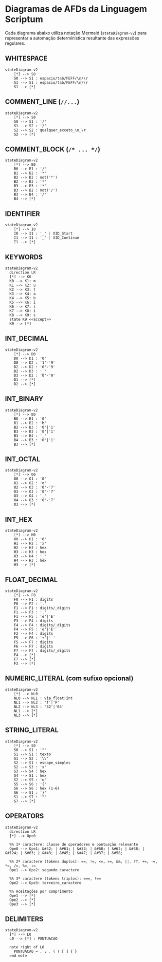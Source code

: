 ﻿# Diagramas de AFDs da Linguagem Scriptum
 
Cada diagrama abaixo utiliza notação Mermaid (`stateDiagram-v2`) para representar a automação determinística resultante das expressões regulares.

## WHITESPACE
```mermaid
stateDiagram-v2
    [*] --> S0
    S0 --> S1 : espacio/tab/FEFF/\n/\r
    S1 --> S1 : espacio/tab/FEFF/\n/\r
    S1 --> [*]
```

## COMMENT_LINE (`//...`)
```mermaid
stateDiagram-v2
    [*] --> S0
    S0 --> S1 : '/'
    S1 --> S2 : '/'
    S2 --> S2 : qualquer_exceto_\n_\r
    S2 --> [*]
```

## COMMENT_BLOCK (`/* ... */`)
```mermaid
stateDiagram-v2
    [*] --> B0
    B0 --> B1 : '/'
    B1 --> B2 : '*'
    B2 --> B2 : not('*')
    B2 --> B3 : '*'
    B3 --> B3 : '*'
    B3 --> B2 : not('/')
    B3 --> B4 : '/'
    B4 --> [*]
```

## IDENTIFIER
```mermaid
stateDiagram-v2
    [*] --> I0
    I0 --> I1 : '_' | XID_Start
    I1 --> I1 : '_' | XID_Continue
    I1 --> [*]
```

## KEYWORDS
```mermaid
stateDiagram-v2
  direction LR
  [*] --> K0
  K0 --> K1: m
  K1 --> K2: u
  K2 --> K3: t
  K3 --> K4: a
  K4 --> K5: b
  K5 --> K6: i
  K6 --> K7: l
  K7 --> K8: i
  K8 --> K9: s
  state K9 <<accept>>
  K9 --> [*]
```

## INT_DECIMAL
```mermaid
stateDiagram-v2
    [*] --> D0
    D0 --> D1 : '0'
    D0 --> D2 : '1'-'9'
    D2 --> D2 : '0'-'9'
    D2 --> D3 : '_'
    D3 --> D2 : '0'-'9'
    D1 --> [*]
    D2 --> [*]
```

## INT_BINARY
```mermaid
stateDiagram-v2
    [*] --> B0
    B0 --> B1 : '0'
    B1 --> B2 : 'b'
    B2 --> B3 : '0'|'1'
    B3 --> B3 : '0'|'1'
    B3 --> B4 : '_'
    B4 --> B3 : '0'|'1'
    B3 --> [*]
```

## INT_OCTAL
```mermaid
stateDiagram-v2
    [*] --> O0
    O0 --> O1 : '0'
    O1 --> O2 : 'o'
    O2 --> O3 : '0'-'7'
    O3 --> O3 : '0'-'7'
    O3 --> O4 : '_'
    O4 --> O3 : '0'-'7'
    O3 --> [*]
```

## INT_HEX
```mermaid
stateDiagram-v2
    [*] --> H0
    H0 --> H1 : '0'
    H1 --> H2 : 'x'
    H2 --> H3 : hex
    H3 --> H3 : hex
    H3 --> H4 : '_'
    H4 --> H3 : hex
    H3 --> [*]
```

## FLOAT_DECIMAL
```mermaid
stateDiagram-v2
    [*] --> F0
    F0 --> F1 : digits
    F0 --> F2 : '.'
    F1 --> F1 : digits/_digits
    F1 --> F3 : '.'
    F1 --> F5 : 'e'|'E'
    F3 --> F4 : digits
    F4 --> F4 : digits/_digits
    F4 --> F5 : 'e'|'E'
    F2 --> F4 : digits
    F5 --> F6 : '+'|'-'
    F5 --> F7 : digits
    F6 --> F7 : digits
    F7 --> F7 : digits/_digits
    F4 --> [*]
    F7 --> [*]
    F3 --> [*]
```

## NUMERIC_LITERAL (com sufixo opcional)
```mermaid
stateDiagram-v2
    [*] --> NL0
    NL0 --> NL1 : via_float|int
    NL1 --> NL2 : 'f'|'F'
    NL2 --> NL3 : '32'|'64'
    NL1 --> [*]
    NL3 --> [*]
```

## STRING_LITERAL
```mermaid
stateDiagram-v2
    [*] --> S0
    S0 --> S1 : '"'
    S1 --> S1 : texto
    S1 --> S2 : '\\'
    S2 --> S1 : escape_simples
    S2 --> S3 : 'x'
    S3 --> S4 : hex
    S4 --> S1 : hex
    S2 --> S5 : 'u'
    S5 --> S6 : '{'
    S6 --> S6 : hex (1-6)
    S6 --> S1 : '}'
    S1 --> S7 : '"'
    S7 --> [*]
```

## OPERATORS
```mermaid
stateDiagram-v2
  direction LR
  [*] --> Ope0

  %% 1º caractere: classe de operadores e pontuação relevante
  Ope0 --> Ope1: &#42; | &#61; | &#33; | &#60; | &#62; | &#38; | &#124; | &#63; | &#43; | &#45; | &#47; | &#37; | &#58;

  %% 2º caractere (tokens duplos): ==, !=, <=, >=, &&, ||, ??, +=, -=, *=, /=, %=, :=
  Ope1 --> Ope2: segundo_caractere

  %% 3º caractere (tokens triplos): ===, !==
  Ope2 --> Ope3: terceiro_caractere

  %% Aceitações por comprimento
  Ope1 --> [*]
  Ope2 --> [*]
  Ope3 --> [*]
```

## DELIMITERS
```mermaid
stateDiagram-v2
  [*] --> L0
  L0 --> [*] : PONTUACAO

  note right of L0
    PONTUACAO = , ; . ( ) [ ] { }
  end note
```
